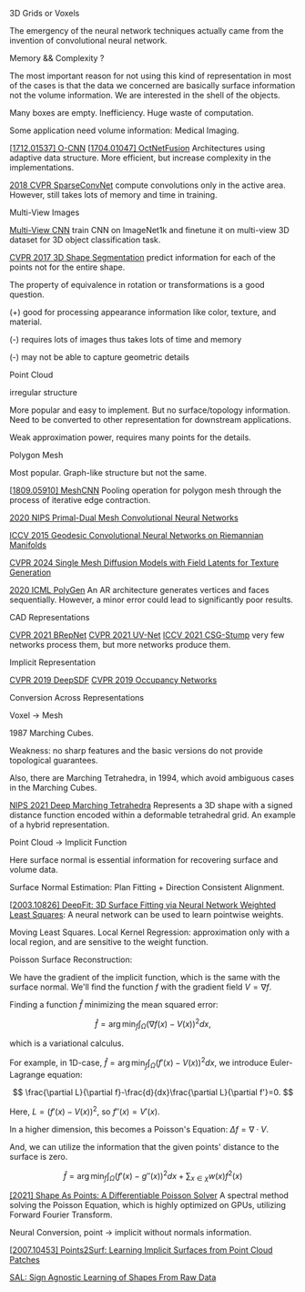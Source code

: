 3D Grids or Voxels

The emergency of the neural network techniques actually came from the invention of convolutional neural network. 

Memory && Complexity ?

The most important reason for not using this kind of representation in most of the cases is that the data we concerned are basically surface information not the volume information. We are interested in the shell of the objects.

Many boxes are empty. Inefficiency. Huge waste of computation.

Some application need volume information: Medical Imaging. 

[[1712.01537\] O-CNN](https://arxiv.org/abs/1712.01537) [[1704.01047\] OctNetFusion](https://arxiv.org/abs/1704.01047) Architectures using adaptive data structure. More efficient, but increase complexity in the implementations.

[2018 CVPR SparseConvNet](https://openaccess.thecvf.com/content_cvpr_2018/html/Graham_3D_Semantic_Segmentation_CVPR_2018_paper.html) compute convolutions only in the active area. However, still takes lots of memory and time in training.



Multi-View Images

[Multi-View CNN](https://www.cv-foundation.org/openaccess/content_iccv_2015/papers/Su_Multi-View_Convolutional_Neural_ICCV_2015_paper.pdf) train CNN on ImageNet1k and finetune it on multi-view 3D dataset for 3D object classification task. 

[CVPR 2017 3D Shape Segmentation](https://openaccess.thecvf.com/content_cvpr_2017/html/Kalogerakis_3D_Shape_Segmentation_CVPR_2017_paper.html) predict information for each of the points not for the entire shape.

The property of equivalence in rotation or transformations is a good question.

(+) good for processing appearance information like color, texture, and material.

(-) requires lots of images thus takes lots of time and memory

(-) may not be able to capture geometric details



Point Cloud

irregular structure

More popular and easy to implement. But no surface/topology information. Need to be converted to other representation for downstream applications.

Weak approximation power, requires many points for the details.



Polygon Mesh

Most popular. Graph-like structure but not the same.

[[1809.05910\] MeshCNN](https://arxiv.org/abs/1809.05910) Pooling operation for polygon mesh through the process of iterative edge contraction.

[2020 NIPS Primal-Dual Mesh Convolutional Neural Networks](https://proceedings.neurips.cc/paper/2020/hash/0a656cc19f3f5b41530182a9e03982a4-Abstract.html)

[ICCV 2015 Geodesic Convolutional Neural Networks on Riemannian Manifolds](https://www.cv-foundation.org/openaccess/content_iccv_2015_workshops/w22/html/Masci_Geodesic_Convolutional_Neural_ICCV_2015_paper.html)

[CVPR 2024 Single Mesh Diffusion Models with Field Latents for Texture Generation](https://openaccess.thecvf.com/content/CVPR2024/html/Mitchel_Single_Mesh_Diffusion_Models_with_Field_Latents_for_Texture_Generation_CVPR_2024_paper.html)

[2020 ICML PolyGen](https://proceedings.mlr.press/v119/nash20a.html) An AR architecture generates vertices and faces sequentially. However, a minor error could lead to significantly poor results.



CAD Representations

[CVPR 2021 BRepNet](https://openaccess.thecvf.com/content/CVPR2021/html/Lambourne_BRepNet_A_Topological_Message_Passing_System_for_Solid_Models_CVPR_2021_paper.html) [CVPR 2021 UV-Net](https://openaccess.thecvf.com/content/CVPR2021/html/Jayaraman_UV-Net_Learning_From_Boundary_Representations_CVPR_2021_paper.html) [ICCV 2021 CSG-Stump](https://openaccess.thecvf.com/content/ICCV2021/html/Ren_CSG-Stump_A_Learning_Friendly_CSG-Like_Representation_for_Interpretable_Shape_Parsing_ICCV_2021_paper.html) very few networks process them, but more networks produce them.



Implicit Representation

[CVPR 2019 DeepSDF](https://openaccess.thecvf.com/content_CVPR_2019/html/Park_DeepSDF_Learning_Continuous_Signed_Distance_Functions_for_Shape_Representation_CVPR_2019_paper.html) [CVPR 2019 Occupancy Networks](https://openaccess.thecvf.com/content_CVPR_2019/html/Mescheder_Occupancy_Networks_Learning_3D_Reconstruction_in_Function_Space_CVPR_2019_paper.html)



Conversion Across Representations

Voxel -> Mesh

1987 Marching Cubes. 

Weakness: no sharp features and the basic versions do not provide topological guarantees.

Also, there are Marching Tetrahedra, in 1994, which avoid ambiguous cases in the Marching Cubes.

[NIPS 2021 Deep Marching Tetrahedra](https://proceedings.neurips.cc/paper/2021/hash/30a237d18c50f563cba4531f1db44acf-Abstract.html) Represents a 3D shape with a signed distance function encoded within a deformable tetrahedral grid. An example of a hybrid representation.



Point Cloud -> Implicit Function

Here surface normal is essential information for recovering surface and volume data.

Surface Normal Estimation: Plan Fitting + Direction Consistent Alignment.

[[2003.10826\] DeepFit: 3D Surface Fitting via Neural Network Weighted Least Squares](https://arxiv.org/abs/2003.10826): A neural network can be used to learn pointwise weights.

Moving Least Squares. Local Kernel Regression: approximation only with a local region, and are sensitive to the weight function.

Poisson Surface Reconstruction:

We have the gradient of the implicit function, which is the same with the surface normal. We'll find the function $f$ with the gradient field $V=\nabla f$. 

Finding a function $\hat{f}$ minimizing the mean squared error:

$$
\hat{f}=\arg\min_f\int_\Omega (\nabla f(x)-V(x))^2dx,
$$

which is a variational calculus.

For example, in 1D-case, $\hat{f}=\arg\min_f\int_\Omega (f'(x)-V(x))^2dx$, we introduce Euler-Lagrange equation:

$$
\frac{\partial L}{\partial f}-\frac{d}{dx}\frac{\partial L}{\partial f'}=0.
$$

Here, $L=(f'(x)-V(x))^2$, so $f''(x)=V'(x)$.

In a higher dimension, this becomes a Poisson's Equation: $\Delta f=\nabla\cdot V$.

And, we can utilize the information that the given points' distance to the surface is zero.

$$
\hat{f}=\arg\min_f\int_\Omega (f'(x)-g''(x))^2dx+\sum_{x\in\chi} w(x)f^2(x)
$$

[[2021] Shape As Points: A Differentiable Poisson Solver](https://proceedings.neurips.cc/paper/2021/hash/6cd9313ed34ef58bad3fdd504355e72c-Abstract.html) A spectral method solving the Poisson Equation, which is highly optimized on GPUs, utilizing Forward Fourier Transform. 

Neural Conversion, point -> implicit without normals information.

[[2007.10453\] Points2Surf: Learning Implicit Surfaces from Point Cloud Patches](https://arxiv.org/abs/2007.10453)

[SAL: Sign Agnostic Learning of Shapes From Raw Data](https://openaccess.thecvf.com/content_CVPR_2020/papers/Atzmon_SAL_Sign_Agnostic_Learning_of_Shapes_From_Raw_Data_CVPR_2020_paper.pdf)

